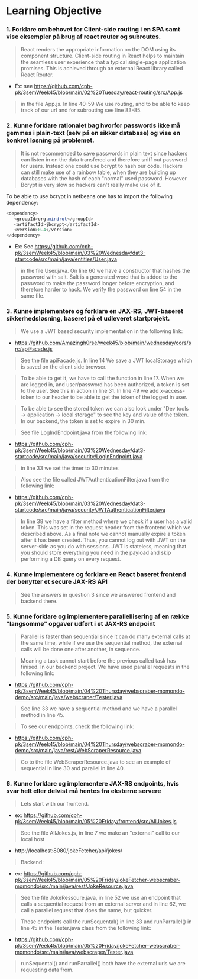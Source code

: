 # Learning Objective
### 1. Forklare om behovet for Client-side routing i en SPA samt vise eksempler på brug af react router og subroutes.

> React renders the appropriate information on the DOM using its component structure. Client-side routing in React helps to maintain
the seamless user experience that a typical single-page application promises. This is achieved through an external React library called React Router.

* Ex: see https://github.com/cph-pk/3semWeek45/blob/main/02%20Tuesday/react-routing/src/App.js

> in the file App.js. In line 40-59 We use routing, and to be able to keep track of our url and for subrouting see line 83-85.

### 2. Kunne forklare rationalet bag hvorfor passwords ikke må gemmes i plain-text (selv på en sikker database) og vise en konkret løsning på problemet.

> It is not recommended to save passwords in plain text since hackers can listen in on the data transfered and therefore sniff out password for users. Instead one could
use bcrypt to hash our code. Hackers can still make use of a rainbow table, when they are building up databases with the hash of each "normal" used password.
However Bcrypt is very slow so hackers can't really make use of it. 

To be able to use bcrypt in netbeans one has to import the following dependency:

```java
<dependency>
   <groupId>org.mindrot</groupId>
   <artifactId>jbcrypt</artifactId>
   <version>0.4</version>
</dependency>
```

* Ex: See https://github.com/cph-pk/3semWeek45/blob/main/03%20Wednesday/dat3-startcode/src/main/java/entities/User.java

> in the file User.java. On line 60 we have a constructor that hashes the password with salt. Salt is a generated word that is added to the password to make the password longer before encryption, and therefore harder to hack.
We verify the password on line 54 in the same file.

### 3. Kunne implementere og forklare en JAX-RS, JWT-baseret sikkerhedsløsning, baseret på et udleveret startprojekt.

> We use a JWT based security implementation in the following link:

* https://github.com/Amazingh0rse/week45/blob/main/wednesday/cors/src/apiFacade.js

> See the file apiFacade.js. In line 14 We save a JWT localStorage which is saved on the client side browser.

> To be able to get it, we have to call the function in line 17. When we are logged in, and user/password has been authorized, a token is set to the user.
See this in action in line 31. In line 49 we add x-access-token to our header to be able to get the token of the logged in user.

> To be able to see the stored token we can also look under "Dev tools -> application -> local storage" to see the key and value of the token.
In our backend, the token is set to expire in 30 min.

> See file LogIndEndpoint.java from the following link:

* https://github.com/cph-pk/3semWeek45/blob/main/03%20Wednesday/dat3-startcode/src/main/java/security/LoginEndpoint.java
> in line 33 we set the timer to 30 minutes

> Also see the file called JWTAuthenticationFilter.java from the following link:

* https://github.com/cph-pk/3semWeek45/blob/main/03%20Wednesday/dat3-startcode/src/main/java/security/JWTAuthenticationFilter.java

> In line 38 we have a filter method where we check if a user has a valid token. This was set in the request header from the frontend which we described above.
As a final note we cannot manually expire a token after it has been created. Thus, you cannot log out with JWT on the server-side as you do with sessions.
JWT is stateless, meaning that you should store everything you need in the payload and skip performing a DB query on every request.

### 4. Kunne implementere og forklare en React baseret frontend der benytter et secure JAX-RS API

> See the answers in question 3 since we answered frontend and backend there.
### 5. Kunne forklare og implementere parallellisering af en række "langsomme" opgaver udført i et JAX-RS endpoint 

> Parallel is faster than sequential since it can do many external calls at the same time, while if we use the sequential method, the external calls will be done one after another, in sequence.

> Meaning a task cannot start before the previous called task has finised.
In our backend project. We have used parallel requests in the following link: 
* https://github.com/cph-pk/3semWeek45/blob/main/04%20Thursday/webscraber-momondo-demo/src/main/java/webscraper/Tester.java

> See line 33 we have a sequential method and we have a parallel method in line 45.

> To see our endpoints, check the following link: 
* https://github.com/cph-pk/3semWeek45/blob/main/04%20Thursday/webscraber-momondo-demo/src/main/java/rest/WebScraperResource.java

> Go to the file WebScraperResource.java to see an example of sequential in line 30 and parallel in line 40.

### 6. Kunne forklare og implementere JAX-RS endpoints, hvis svar helt eller delvist må hentes fra eksterne servere

> Lets start with our frontend.

* ex: https://github.com/cph-pk/3semWeek45/blob/main/05%20Friday/frontend/src/AllJokes.js

> See the file AllJokes.js, in line 7 we make an "external" call to our local host 
* http://localhost:8080/jokeFetcher/api/jokes/

> Backend:

* ex: https://github.com/cph-pk/3semWeek45/blob/main/05%20Friday/jokeFetcher-webscraber-momondo/src/main/java/rest/JokeResource.java

> See the file JokeRessoure.java, in line 52 we use an endpoint that calls a sequential request from an external server
and in line 62, we call a parallel request that does the same, but quicker.

> These endpoints call the runSequental() in line 33 and runParrallel() in line 45 in the Tester.java class from the following link:

* https://github.com/cph-pk/3semWeek45/blob/main/05%20Friday/jokeFetcher-webscraber-momondo/src/main/java/webscraper/Tester.java

> runSequental() and runParrallel() both have the external urls we are requesting data from.
